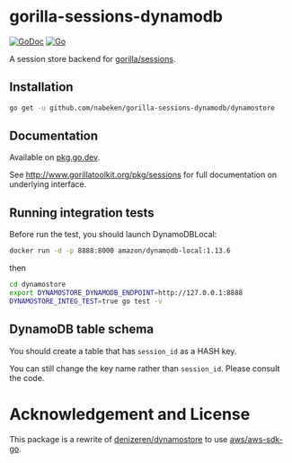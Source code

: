 # gorilla-sessions-dynamodb

[![GoDoc](http://img.shields.io/badge/go-documentation-blue.svg?style=flat-square)](https://pkg.go.dev/github.com/nabeken/gorilla-sessions-dynamodb/dynamostore) [![Go](https://github.com/nabeken/gorilla-sessions-dynamodb/actions/workflows/go.yml/badge.svg)](https://github.com/nabeken/gorilla-sessions-dynamodb/actions/workflows/go.yml)

A session store backend for [gorilla/sessions](http://www.gorillatoolkit.org/pkg/sessions).

## Installation

```sh
go get -u github.com/nabeken/gorilla-sessions-dynamodb/dynamostore
```

## Documentation

Available on [pkg.go.dev](https://pkg.go.dev/github.com/nabeken/gorilla-sessions-dynamodb/dynamostore).

See http://www.gorillatoolkit.org/pkg/sessions for full documentation on underlying interface.

## Running integration tests

Before run the test, you should launch DynamoDBLocal:

```sh
docker run -d -p 8888:8000 amazon/dynamodb-local:1.13.6
```

then

```sh
cd dynamostore
export DYNAMOSTORE_DYNAMODB_ENDPOINT=http://127.0.0.1:8888
DYNAMOSTORE_INTEG_TEST=true go test -v
```

## DynamoDB table schema

You should create a table that has `session_id` as a HASH key.

You can still change the key name rather than `session_id`. Please consult the code.

# Acknowledgement and License

This package is a rewrite of [denizeren/dynamostore](https://github.com/denizeren/dynamostore)
to use [aws/aws-sdk-go](https://github.com/aws/aws-sdk-go).
